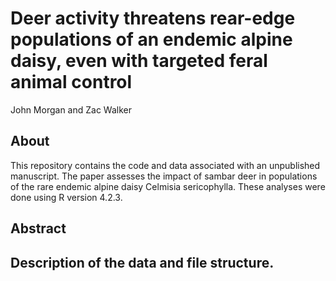 # Deer activity threatens rear-edge populations of an endemic alpine daisy, even with targeted feral animal control
John Morgan and Zac Walker

## About
This repository contains the code and data associated with an unpublished manuscript. The paper assesses the impact of sambar deer in populations of the rare endemic alpine daisy Celmisia sericophylla. These analyses were done using R version 4.2.3.

## Abstract


## Description of the data and file structure.
